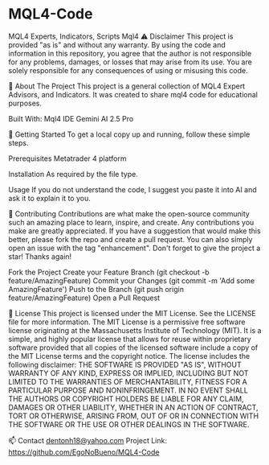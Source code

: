 # MQL4-Code
MQL4 Experts, Indicators, Scripts
Mql4
⚠️ Disclaimer
This project is provided "as is" and without any warranty. By using the code and information in this repository, you agree that the author is not responsible for any problems, damages, or losses that may arise from its use. You are solely responsible for any consequences of using or misusing this code.

📖 About The Project
This project is a general collection of MQL4 Expert Advisors, and Indicators. It was created to share mql4 code for educational purposes.

Built With:
Mql4 IDE
Gemini AI 2.5 Pro

🚀 Getting Started
To get a local copy up and running, follow these simple steps.

Prerequisites
Metatrader 4 platform

Installation
As required by the file type.

Usage
If you do not understand the code, I suggest you paste it into AI and ask it to explain it to you.

🤝 Contributing
Contributions are what make the open-source community such an amazing place to learn, inspire, and create. Any contributions you make are greatly appreciated.
If you have a suggestion that would make this better, please fork the repo and create a pull request. You can also simply open an issue with the tag "enhancement".
Don't forget to give the project a star! Thanks again!

Fork the Project
Create your Feature Branch (git checkout -b feature/AmazingFeature)
Commit your Changes (git commit -m 'Add some AmazingFeature')
Push to the Branch (git push origin feature/AmazingFeature)
Open a Pull Request

📜 License
This project is licensed under the MIT License. See the LICENSE file for more information.
The MIT License is a permissive free software license originating at the Massachusetts Institute of Technology (MIT). It is a simple, and highly popular license that allows for reuse within proprietary software provided that all copies of the licensed software include a copy of the MIT License terms and the copyright notice.
The license includes the following disclaimer:
THE SOFTWARE IS PROVIDED "AS IS", WITHOUT WARRANTY OF ANY KIND, EXPRESS OR IMPLIED, INCLUDING BUT NOT LIMITED TO THE WARRANTIES OF MERCHANTABILITY, FITNESS FOR A PARTICULAR PURPOSE AND NONINFRINGEMENT. IN NO EVENT SHALL THE AUTHORS OR COPYRIGHT HOLDERS BE LIABLE FOR ANY CLAIM, DAMAGES OR OTHER LIABILITY, WHETHER IN AN ACTION OF CONTRACT, TORT OR OTHERWISE, ARISING FROM, OUT OF OR IN CONNECTION WITH THE SOFTWARE OR THE USE OR OTHER DEALINGS IN THE SOFTWARE.

📫 Contact
dentonh18@yahoo.com
Project Link: https://github.com/EgoNoBueno/MQL4-Code

